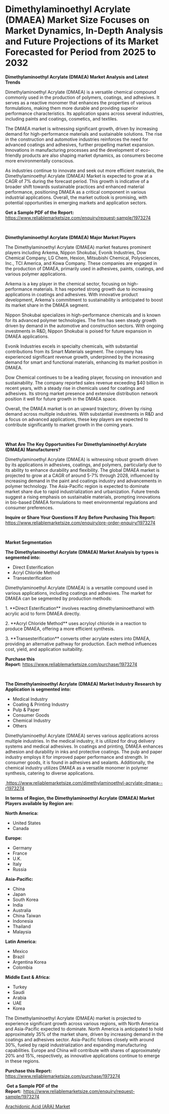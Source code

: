 <p><h1>Dimethylaminoethyl Acrylate (DMAEA) Market Size Focuses on Market Dynamics, In-Depth Analysis and Future Projections of its Market Forecasted for Period from 2025 to 2032</h1></p><p><strong>Dimethylaminoethyl Acrylate (DMAEA) Market Analysis and Latest Trends</strong></p>
<p><p>Dimethylaminoethyl Acrylate (DMAEA) is a versatile chemical compound commonly used in the production of polymers, coatings, and adhesives. It serves as a reactive monomer that enhances the properties of various formulations, making them more durable and providing superior performance characteristics. Its application spans across several industries, including paints and coatings, cosmetics, and textiles.</p><p>The DMAEA market is witnessing significant growth, driven by increasing demand for high-performance materials and sustainable solutions. The rise in the construction and automotive industries reinforces the need for advanced coatings and adhesives, further propelling market expansion. Innovations in manufacturing processes and the development of eco-friendly products are also shaping market dynamics, as consumers become more environmentally conscious.</p><p>As industries continue to innovate and seek out more efficient materials, the Dimethylaminoethyl Acrylate (DMAEA) Market is expected to grow at a CAGR of 7% during the forecast period. This growth is indicative of a broader shift towards sustainable practices and enhanced material performance, positioning DMAEA as a critical component in various industrial applications. Overall, the market outlook is promising, with potential opportunities in emerging markets and application sectors.</p></p>
<p><strong>Get a Sample PDF of the Report:&nbsp;</strong> <a href="https://www.reliablemarketsize.com/enquiry/request-sample/1973274?utm_campaign=3104&utm_medium=2&utm_source=Github&utm_content=ia&utm_term=03042025&utm_id=dimethylaminoethyl-acrylate-dmaea">https://www.reliablemarketsize.com/enquiry/request-sample/1973274</a></p>
<p>&nbsp;</p>
<p><strong>Dimethylaminoethyl Acrylate (DMAEA) Major Market Players</strong></p>
<p><p>The Dimethylaminoethyl Acrylate (DMAEA) market features prominent players including Arkema, Nippon Shokubai, Evonik Industries, Dow Chemical Company, LG Chem, Hexion, Mitsubishi Chemical, Polysciences, Inc., TCI America, and Kowa Company. These companies are engaged in the production of DMAEA, primarily used in adhesives, paints, coatings, and various polymer applications.</p><p>Arkema is a key player in the chemical sector, focusing on high-performance materials. It has reported strong growth due to increasing applications in coatings and adhesives. With innovative product development, Arkema's commitment to sustainability is anticipated to boost its market share in the DMAEA segment.</p><p>Nippon Shokubai specializes in high-performance chemicals and is known for its advanced polymer technologies. The firm has seen steady growth driven by demand in the automotive and construction sectors. With ongoing investments in R&D, Nippon Shokubai is poised for future expansion in DMAEA applications.</p><p>Evonik Industries excels in specialty chemicals, with substantial contributions from its Smart Materials segment. The company has experienced significant revenue growth, underpinned by the increasing demand for smart and functional materials, enhancing its market position in DMAEA.</p><p>Dow Chemical continues to be a leading player, focusing on innovation and sustainability. The company reported sales revenue exceeding $40 billion in recent years, with a steady rise in chemicals used for coatings and adhesives. Its strong market presence and extensive distribution network position it well for future growth in the DMAEA space.</p><p>Overall, the DMAEA market is on an upward trajectory, driven by rising demand across multiple industries. With substantial investments in R&D and a focus on advanced applications, these key players are expected to contribute significantly to market growth in the coming years.</p></p>
<p>&nbsp;</p>
<p><strong>What Are The Key Opportunities For Dimethylaminoethyl Acrylate (DMAEA) Manufacturers?</strong></p>
<p><p>Dimethylaminoethyl Acrylate (DMAEA) is witnessing robust growth driven by its applications in adhesives, coatings, and polymers, particularly due to its ability to enhance durability and flexibility. The global DMAEA market is projected to grow at a CAGR of around 5-7% through 2028, influenced by increasing demand in the paint and coatings industry and advancements in polymer technology. The Asia-Pacific region is expected to dominate market share due to rapid industrialization and urbanization. Future trends suggest a rising emphasis on sustainable materials, prompting innovations in bio-based DMAEA formulations to meet environmental regulations and consumer preferences.</p></p>
<p><strong>Inquire or Share Your Questions If Any Before Purchasing This Report:</strong> <a href="https://www.reliablemarketsize.com/enquiry/pre-order-enquiry/1973274?utm_campaign=3104&utm_medium=2&utm_source=Github&utm_content=ia&utm_term=03042025&utm_id=dimethylaminoethyl-acrylate-dmaea">https://www.reliablemarketsize.com/enquiry/pre-order-enquiry/1973274</a></p>
<p>&nbsp;</p>
<p><strong>Market Segmentation</strong></p>
<p><strong>The Dimethylaminoethyl Acrylate (DMAEA) Market Analysis by types is segmented into:</strong></p>
<p><ul><li>Direct Esterification</li><li>Acryl Chloride Method</li><li>Transesterification</li></ul></p>
<p><p>Dimethylaminoethyl Acrylate (DMAEA) is a versatile compound used in various applications, including coatings and adhesives. The market for DMAEA can be segmented by production methods: </p><p>1. **Direct Esterification** involves reacting dimethylaminoethanol with acrylic acid to form DMAEA directly. </p><p>2. **Acryl Chloride Method** uses acryloyl chloride in a reaction to produce DMAEA, offering a more efficient synthesis. </p><p>3. **Transesterification** converts other acrylate esters into DMAEA, providing an alternative pathway for production. Each method influences cost, yield, and application suitability.</p></p>
<p><strong>Purchase this Report:&nbsp;</strong><a href="https://www.reliablemarketsize.com/purchase/1973274?utm_campaign=3104&utm_medium=2&utm_source=Github&utm_content=ia&utm_term=03042025&utm_id=dimethylaminoethyl-acrylate-dmaea">https://www.reliablemarketsize.com/purchase/1973274</a></p>
<p>&nbsp;</p>
<p><strong>The Dimethylaminoethyl Acrylate (DMAEA) Market Industry Research by Application is segmented into:</strong></p>
<p><ul><li>Medical Industry</li><li>Coating & Printing Industry</li><li>Pulp & Paper</li><li>Consumer Goods</li><li>Chemical Industry</li><li>Others</li></ul></p>
<p><p>Dimethylaminoethyl Acrylate (DMAEA) serves various applications across multiple industries. In the medical industry, it is utilized for drug delivery systems and medical adhesives. In coatings and printing, DMAEA enhances adhesion and durability in inks and protective coatings. The pulp and paper industry employs it for improved paper performance and strength. In consumer goods, it is found in adhesives and sealants. Additionally, the chemical industry utilizes DMAEA as a versatile monomer in polymer synthesis, catering to diverse applications.</p></p>
<p><a href="https://www.reliablemarketsize.com/dimethylaminoethyl-acrylate-dmaea--r1973274?utm_campaign=3104&utm_medium=2&utm_source=Github&utm_content=ia&utm_term=03042025&utm_id=dimethylaminoethyl-acrylate-dmaea">&nbsp;https://www.reliablemarketsize.com/dimethylaminoethyl-acrylate-dmaea--r1973274</a></p>
<p><strong>In terms of Region, the Dimethylaminoethyl Acrylate (DMAEA) Market Players available by Region are:</strong></p>
<p>
    <p> <strong> North America: </strong>
        <ul>
            <li>United States</li>
            <li>Canada</li>
        </ul>
        </p> 
    <p> <strong> Europe: </strong>
        <ul>
            <li>Germany</li>
            <li>France</li>
            <li>U.K.</li>
            <li>Italy</li>
            <li>Russia</li>
        </ul>
        </p> 
    <p> <strong> Asia-Pacific: </strong>
        <ul>
            <li>China</li>
            <li>Japan</li>
            <li>South Korea</li>
            <li>India</li>
            <li>Australia</li>
            <li>China Taiwan</li>
            <li>Indonesia</li>
            <li>Thailand</li>
            <li>Malaysia</li>
        </ul>
        </p> 
    <p> <strong> Latin America: </strong>
        <ul>
            <li>Mexico</li>
            <li>Brazil</li>
            <li>Argentina Korea</li>
            <li>Colombia</li>
        </ul>
        </p> 
    <p> <strong> Middle East & Africa: </strong>
        <ul>
            <li>Turkey</li>
            <li>Saudi</li>
            <li>Arabia</li>
            <li>UAE</li>
            <li>Korea</li>
        </ul>
    </p>
    </p>
<p><p>The Dimethylaminoethyl Acrylate (DMAEA) market is projected to experience significant growth across various regions, with North America and Asia-Pacific expected to dominate. North America is anticipated to hold approximately 35% of the market share, driven by increasing demand in the coatings and adhesives sector. Asia-Pacific follows closely with around 30%, fueled by rapid industrialization and expanding manufacturing capabilities. Europe and China will contribute with shares of approximately 20% and 15%, respectively, as innovative applications continue to emerge in these regions.</p></p>
<p><strong>Purchase this Report: </strong><a href="https://www.reliablemarketsize.com/purchase/1973274?utm_campaign=3104&utm_medium=2&utm_source=Github&utm_content=ia&utm_term=03042025&utm_id=dimethylaminoethyl-acrylate-dmaea">https://www.reliablemarketsize.com/purchase/1973274</a></p>
<p>&nbsp;<strong>Get a Sample PDF of the Report:&nbsp;&nbsp;</strong><a href="https://www.reliablemarketsize.com/enquiry/request-sample/1973274?utm_campaign=3104&utm_medium=2&utm_source=Github&utm_content=ia&utm_term=03042025&utm_id=dimethylaminoethyl-acrylate-dmaea">https://www.reliablemarketsize.com/enquiry/request-sample/1973274</a></p>
<p><strong></strong></p>
<p><p><a href="https://github.com/saklpelzami95/Market-Research-Report-List-1/blob/main/arachidonic-acid-ara-market.md?utm_campaign=3104&utm_medium=2&utm_source=Github&utm_content=ia&utm_term=03042025&utm_id=dimethylaminoethyl-acrylate-dmaea">Arachidonic Acid (ARA) Market</a></p></p>